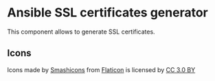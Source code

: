 # Ansible SSL certificates generator

This component allows to generate SSL certificates.

## Icons

Icons made by [Smashicons](https://www.flaticon.com/authors/smashicons) from [Flaticon](https://www.flaticon.com/) is licensed by [CC 3.0 BY](http://creativecommons.org/licenses/by/3.0/)